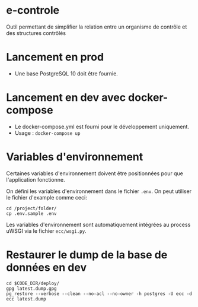 # e-controle
Outil permettant de simplifier la relation entre un organisme de contrôle et des structures contrôlés

# Lancement en prod
- Une base PostgreSQL 10 doit être fournie.

# Lancement en dev avec docker-compose
- Le docker-compose.yml est fourni pour le développement uniquement.
- Usage : `docker-compose up`


# Variables d'environnement

Certaines variables d'environnement doivent être positionnées pour que l'application fonctionne.

On défini les variables d'environnement dans le fichier `.env`.
On peut utiliser le fichier d'example comme ceci:

    cd /project/folder/
    cp .env.sample .env

Les variables d'environnement sont automatiquement intégrées au process uWSGI via le fichier `ecc/wsgi.py`.

# Restaurer le dump de la base de données en dev

    cd $CODE_DIR/deploy/
    gpg latest.dump.gpg
    pg_restore --verbose --clean --no-acl --no-owner -h postgres -U ecc -d ecc latest.dump
